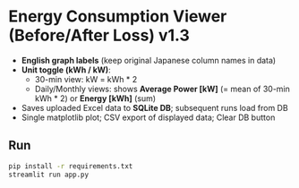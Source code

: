 
# Energy Consumption Viewer (Before/After Loss) v1.3

- **English graph labels** (keep original Japanese column names in data)
- **Unit toggle (kWh / kW)**:
  - 30-min view: kW = kWh * 2
  - Daily/Monthly views: shows **Average Power [kW]** (= mean of 30-min kWh * 2) or **Energy [kWh]** (sum)
- Saves uploaded Excel data to **SQLite DB**; subsequent runs load from DB
- Single matplotlib plot; CSV export of displayed data; Clear DB button

## Run
```bash
pip install -r requirements.txt
streamlit run app.py
```
